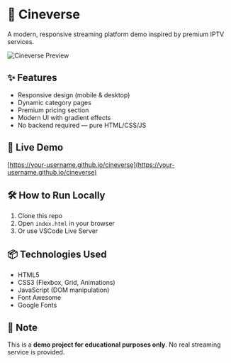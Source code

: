 # 🌌 Cineverse

A modern, responsive streaming platform demo inspired by premium IPTV services.

![Cineverse Preview](https://via.placeholder.com/800x400/0a0a14/00B4D8?text=Cineverse+Preview)

## ✨ Features

- Responsive design (mobile & desktop)
- Dynamic category pages
- Premium pricing section
- Modern UI with gradient effects
- No backend required — pure HTML/CSS/JS

## 🚀 Live Demo

[https://your-username.github.io/cineverse](https://your-username.github.io/cineverse)

## 🛠️ How to Run Locally

1. Clone this repo
2. Open `index.html` in your browser
3. Or use VSCode Live Server

## 📦 Technologies Used

- HTML5
- CSS3 (Flexbox, Grid, Animations)
- JavaScript (DOM manipulation)
- Font Awesome
- Google Fonts

## 📝 Note

This is a **demo project for educational purposes only**. No real streaming service is provided.